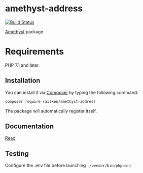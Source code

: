 # amethyst-address

[![Build Status](https://travis-ci.org/railken/amethyst-address.svg?branch=master)](https://travis-ci.org/railken/amethyst-address)

[Amethyst](https://github.com/railken/amethyst) package

# Requirements

PHP 7.1 and later.

## Installation

You can install it via [Composer](https://getcomposer.org/) by typing the following command:

```bash
composer require railken/amethyst-address
```

The package will automatically register itself.

## Documentation

[Read](docs/index.md)

## Testing

Configure the .env file before launching `./vendor/bin/phpunit`
